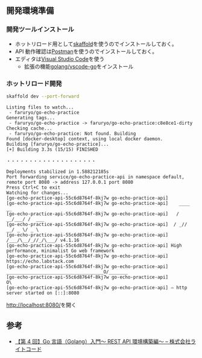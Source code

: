 ## 開発環境準備

### 開発ツールインストール

- ホットリロード用として[skaffold](https://skaffold.dev/docs/install/)を使うのでインストールしておく。
- API 動作確認は[Postman](https://www.postman.com/downloads/)を使うのでインストールしておく。
- エディタは[Visual Studio Code](https://code.visualstudio.com/download)を使う
  - 拡張の機能[golang/vscode-go](https://github.com/golang/vscode-go)をインストール

### ホットリロード開発

```bash
skaffold dev --port-forward
```

```
Listing files to watch...
 - faruryo/go-echo-practice
Generating tags...
 - faruryo/go-echo-practice -> faruryo/go-echo-practice:c8e8ce1-dirty
Checking cache...
 - faruryo/go-echo-practice: Not found. Building
Found [docker-desktop] context, using local docker daemon.
Building [faruryo/go-echo-practice]...
[+] Building 3.3s (15/15) FINISHED

・・・・・・・・・・・・・・・・・・・・

Deployments stabilized in 1.588212185s
Port forwarding service/go-echo-practice-api in namespace default, remote port 8080 -> address 127.0.0.1 port 8080
Press Ctrl+C to exit
Watching for changes...
[go-echo-practice-api-55c6d8764f-8kj7w go-echo-practice-api]
[go-echo-practice-api-55c6d8764f-8kj7w go-echo-practice-api]    ____    __
[go-echo-practice-api-55c6d8764f-8kj7w go-echo-practice-api]   / __/___/ /  ___
[go-echo-practice-api-55c6d8764f-8kj7w go-echo-practice-api]  / _// __/ _ \/ _ \
[go-echo-practice-api-55c6d8764f-8kj7w go-echo-practice-api] /___/\__/_//_/\___/ v4.1.16
[go-echo-practice-api-55c6d8764f-8kj7w go-echo-practice-api] High performance, minimalist Go web framework
[go-echo-practice-api-55c6d8764f-8kj7w go-echo-practice-api] https://echo.labstack.com
[go-echo-practice-api-55c6d8764f-8kj7w go-echo-practice-api] ____________________________________O/_______
[go-echo-practice-api-55c6d8764f-8kj7w go-echo-practice-api]                                     O\
[go-echo-practice-api-55c6d8764f-8kj7w go-echo-practice-api] ⇨ http server started on [::]:8080
```

[http://localhost:8080/](http://localhost:8080/)を開く

## 参考

- [【第 4 回】Go 言語（Golang）入門～ REST API 環境構築編～ – 株式会社ライトコード](https://rightcode.co.jp/blog/information-technology/golang-introduction-rest-api)
